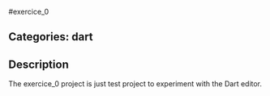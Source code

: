 #exercice_0

## Categories: dart

## Description

The exercice_0 project is just test project to experiment with the Dart editor.




